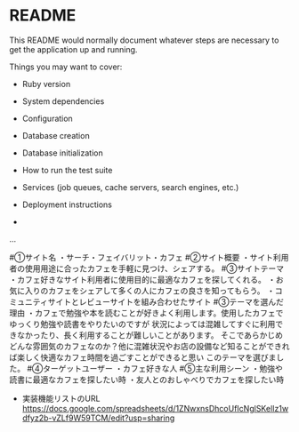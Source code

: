 # README

This README would normally document whatever steps are necessary to get the
application up and running.

Things you may want to cover:

* Ruby version

* System dependencies

* Configuration

* Database creation

* Database initialization

* How to run the test suite

* Services (job queues, cache servers, search engines, etc.)

* Deployment instructions

*
...

#①サイト名
・サーチ・フェイバリット・カフェ
#②サイト概要
・サイト利用者の使用用途に合ったカフェを手軽に見つけ、シェアする。
#③サイトテーマ
・カフェ好きなサイト利用者に使用目的に最適なカフェを探してくれる。
・お気に入りのカフェをシェアして多くの人にカフェの良さを知ってもらう。
・コミュニティサイトとレビューサイトを組み合わせたサイト
#③テーマを選んだ理由
・カフェで勉強や本を読むことが好きよく利用します。使用したカフェでゆっくり勉強や読書をやりたいのですが
状況によっては混雑してすぐに利用できなかったり、長く利用することが難しいことがあります。
そこであらかじめどんな雰囲気のカフェなのか？他に混雑状況やお店の設備など知ることができれば楽しく快適なカフェ時間を過ごすことができると思い
このテーマを選びました。
#④ターゲットユーザー
・カフェ好きな人
#⑤主な利用シーン
・勉強や読書に最適なカフェを探したい時
・友人とのおしゃべりでカフェを探したい時

* 実装機能リストのURL
https://docs.google.com/spreadsheets/d/1ZNwxnsDhcoUfIcNglSKelIz1wdfyz2b-vZLf9W59TCM/edit?usp=sharing